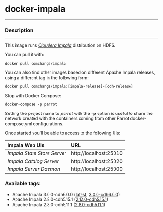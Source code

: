 # **docker-impala**
___

### Description
___

This image runs [*Cloudera Impala*](https://www.cloudera.com/products/open-source/apache-hadoop/impala.html) distribution on HDFS.

You can pull it with:

    docker pull comchangs/impala


You can also find other images based on different Apache Impala releases, using a different tag in the following form:

    docker pull comchangs/impala:[impala-release]-[cdh-release]


Stop with Docker Compose:

    docker-compose -p parrot

Setting the project name to *parrot* with the **-p** option is useful to share the network created with the containers coming from other Parrot docker-compose.yml configurations.

Once started you'll be able to access to the following UIs:

| **Impala Web UIs**           |**URL**                    |
|:----------------------------|:--------------------------|
| *Impala State Store Server* | http://localhost:25010    |
| *Impala Catalog Server*     | http://localhost:25020    |
| *Impala Server Daemon*      | http://localhost:25000    |

### Available tags:

- Apache Impala 3.0.0-cdh6.0.0 ([latest](https://github.com/comchangs/docker-impala/blob/latest/Dockerfile), [3.0.0-cdh6.0.0](https://github.com/comchangs/docker-impala/blob/3.0.0-cdh6.0.0/Dockerfile))
- Apache Impala 2.8.0-cdh5.15.1 ([2.12.0-cdh5.15.1](https://github.com/comchangs/docker-impala/blob/2.12.0-cdh5.15.1/Dockerfile))
- Apache Impala 2.8.0-cdh5.11.1 ([2.8.0-cdh5.11.1](https://github.com/comchangs/docker-impala/blob/2.8.0-cdh5.11.1/Dockerfile))
